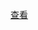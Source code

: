 [查看]([https://](https://generalize.github.io/htmldoc/vue.html#/)https://generalize.github.io/htmldoc/vue.html#/)

